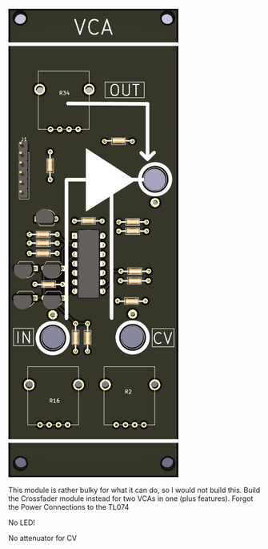 ![](https://raw.githubusercontent.com/Fihdi/Eurorack/main/VCA/VCA-Front.png)

This module is rather bulky for what it can do, so I would not build this. Build the Crossfader module instead for two VCAs in one (plus features).
Forgot the Power Connections to the TL074

No LED!

No attenuator for CV
